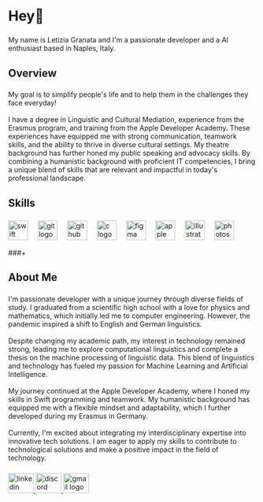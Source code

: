 <h1 align="left">Hey👋</h1>

###

<p align="left">My name is Letizia Granata and I'm a passionate developer and a AI enthusiast based in Naples, Italy.</p>

###

<h2 align="left">Overview</h2>

###

<p align="left">My goal is to simplify people's life and to help them in the challenges they face everyday!<br><br>I have a degree in Linguistic and Cultural Mediation, experience from the Erasmus program, and training from the Apple Developer Academy. These experiences have equipped me with strong communication, teamwork skills, and the ability to thrive in diverse cultural settings. My theatre background has further honed my public speaking and advocacy skills. By combining a humanistic background with proficient IT competencies, I bring a unique blend of skills that are relevant and impactful in today's professional landscape.</p>

###

<h2 align="left">Skills</h2>

###

<div align="left">
  <img src="https://cdn.jsdelivr.net/gh/devicons/devicon/icons/swift/swift-original.svg" height="40" alt="swift logo"  />
  <img width="12" />
  <img src="https://cdn.jsdelivr.net/gh/devicons/devicon/icons/git/git-original.svg" height="40" alt="git logo"  />
  <img width="12" />
  <img src="https://skillicons.dev/icons?i=github" height="40" alt="github logo"  />
  <img width="12" />
  <img src="https://cdn.jsdelivr.net/gh/devicons/devicon/icons/c/c-original.svg" height="40" alt="c logo"  />
  <img width="12" />
  <img src="https://cdn.jsdelivr.net/gh/devicons/devicon/icons/figma/figma-original.svg" height="40" alt="figma logo"  />
  <img width="12" />
  <img src="https://cdn.simpleicons.org/apple/000000" height="40" alt="apple logo"  />
  <img width="12" />
  <img src="https://cdn.jsdelivr.net/gh/devicons/devicon/icons/illustrator/illustrator-plain.svg" height="40" alt="illustrator logo"  />
  <img width="12" />
  <img src="https://cdn.jsdelivr.net/gh/devicons/devicon/icons/photoshop/photoshop-plain.svg" height="40" alt="photoshop logo"  />
</div>

###+
<h2 align="left">About Me</h2>

###

<p align="left">I'm passionate developer with a unique journey through diverse fields of study. I graduated from a scientific high school with a love for physics and mathematics, which initially led me to computer engineering. However, the pandemic inspired a shift to English and German linguistics.<br><br>Despite changing my academic path, my interest in technology remained strong, leading me to explore computational linguistics and complete a thesis on the machine processing of linguistic data. This blend of linguistics and technology has fueled my passion for Machine Learning and Artificial Intelligence.<br><br>My journey continued at the Apple Developer Academy, where I honed my skills in Swift programming and teamwork. My humanistic background has equipped me with a flexible mindset and adaptability, which I further developed during my Erasmus in Germany.<br><br>Currently, I'm excited about integrating my interdisciplinary expertise into innovative tech solutions. I am eager to apply my skills to contribute to technological solutions and make a positive impact in the field of technology.</p>

###

<div align="left">
  <a href="www.linkedin.com/in/letizia-granata" target="_blank">
    <img src="https://raw.githubusercontent.com/maurodesouza/profile-readme-generator/master/src/assets/icons/social/linkedin/default.svg" width="52" height="40" alt="linkedin logo"  />
  </a>
  <a href="discordapp.com/users/letiziagranata" target="_blank">
    <img src="https://raw.githubusercontent.com/maurodesouza/profile-readme-generator/master/src/assets/icons/social/discord/default.svg" width="52" height="40" alt="discord logo"  />
  </a>
  <a href="letizia.granata01@gmail.com" target="_blank">
    <img src="https://raw.githubusercontent.com/maurodesouza/profile-readme-generator/master/src/assets/icons/social/gmail/default.svg" width="52" height="40" alt="gmail logo"  />
  </a>
</div>

###
